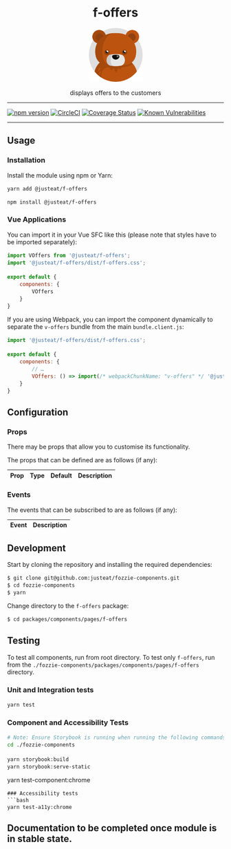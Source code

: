 <div align="center">

# f-offers

<img width="125" alt="Fozzie Bear" src="../../../../bear.png" />

displays offers to the customers

</div>

---

[![npm version](https://badge.fury.io/js/%40justeat%2Ff-offers.svg)](https://badge.fury.io/js/%40justeat%2Ff-offers)
[![CircleCI](https://circleci.com/gh/justeat/fozzie-components.svg?style=svg)](https://circleci.com/gh/justeat/workflows/fozzie-components)
[![Coverage Status](https://coveralls.io/repos/github/justeat/f-offers/badge.svg)](https://coveralls.io/github/justeat/f-offers)
[![Known Vulnerabilities](https://snyk.io/test/github/justeat/f-offers/badge.svg?targetFile=package.json)](https://snyk.io/test/github/justeat/f-offers?targetFile=package.json)

---

## Usage

### Installation

Install the module using npm or Yarn:

```sh
yarn add @justeat/f-offers
```

```sh
npm install @justeat/f-offers
```



### Vue Applications

You can import it in your Vue SFC like this (please note that styles have to be imported separately):

```js
import VOffers from '@justeat/f-offers';
import '@justeat/f-offers/dist/f-offers.css';

export default {
    components: {
        VOffers
    }
}
```

If you are using Webpack, you can import the component dynamically to separate the `v-offers` bundle from the main `bundle.client.js`:

```js
import '@justeat/f-offers/dist/f-offers.css';

export default {
    components: {
        // …
        VOffers: () => import(/* webpackChunkName: "v-offers" */ '@justeat/f-offers')
    }
}
```

## Configuration

### Props

There may be props that allow you to customise its functionality.

The props that can be defined are as follows (if any):

| Prop  | Type  | Default | Description |
| ----- | ----- | ------- | ----------- |

### Events

The events that can be subscribed to are as follows (if any):

| Event | Description |
| ----- | ----------- |

## Development

Start by cloning the repository and installing the required dependencies:

```sh
$ git clone git@github.com:justeat/fozzie-components.git
$ cd fozzie-components
$ yarn
```

Change directory to the `f-offers` package:

```sh
$ cd packages/components/pages/f-offers
```

## Testing

To test all components, run from root directory.
To test only `f-offers`, run from the `./fozzie-components/packages/components/pages/f-offers` directory.

### Unit and Integration tests

```sh
yarn test
```

### Component and Accessibility Tests

```bash
# Note: Ensure Storybook is running when running the following commands
cd ./fozzie-components

yarn storybook:build
yarn storybook:serve-static
```

yarn test-component:chrome
```
### Accessibility tests
```bash
yarn test-a11y:chrome
```
## Documentation to be completed once module is in stable state.


